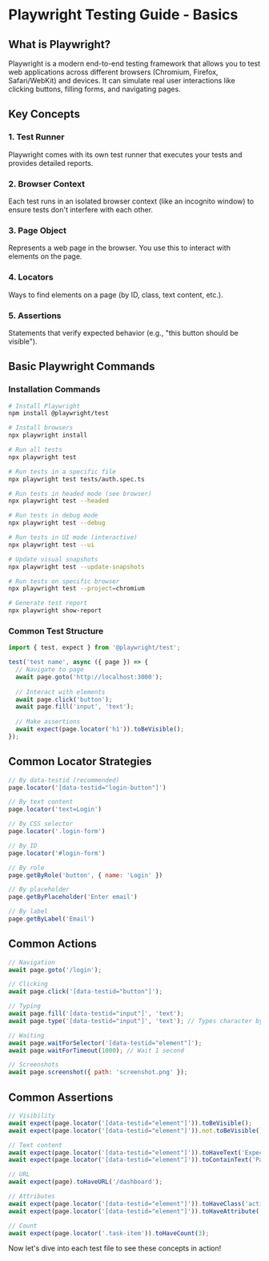 # Playwright Testing Guide - Basics

## What is Playwright?

Playwright is a modern end-to-end testing framework that allows you to test web applications across different browsers (Chromium, Firefox, Safari/WebKit) and devices. It can simulate real user interactions like clicking buttons, filling forms, and navigating pages.

## Key Concepts

### 1. **Test Runner**
Playwright comes with its own test runner that executes your tests and provides detailed reports.

### 2. **Browser Context**
Each test runs in an isolated browser context (like an incognito window) to ensure tests don't interfere with each other.

### 3. **Page Object**
Represents a web page in the browser. You use this to interact with elements on the page.

### 4. **Locators**
Ways to find elements on a page (by ID, class, text content, etc.).

### 5. **Assertions**
Statements that verify expected behavior (e.g., "this button should be visible").

## Basic Playwright Commands

### Installation Commands
```bash
# Install Playwright
npm install @playwright/test

# Install browsers
npx playwright install

# Run all tests
npx playwright test

# Run tests in a specific file
npx playwright test tests/auth.spec.ts

# Run tests in headed mode (see browser)
npx playwright test --headed

# Run tests in debug mode
npx playwright test --debug

# Run tests in UI mode (interactive)
npx playwright test --ui

# Update visual snapshots
npx playwright test --update-snapshots

# Run tests on specific browser
npx playwright test --project=chromium

# Generate test report
npx playwright show-report
```

### Common Test Structure
```javascript
import { test, expect } from '@playwright/test';

test('test name', async ({ page }) => {
  // Navigate to page
  await page.goto('http://localhost:3000');
  
  // Interact with elements
  await page.click('button');
  await page.fill('input', 'text');
  
  // Make assertions
  await expect(page.locator('h1')).toBeVisible();
});
```

## Common Locator Strategies

```javascript
// By data-testid (recommended)
page.locator('[data-testid="login-button"]')

// By text content
page.locator('text=Login')

// By CSS selector
page.locator('.login-form')

// By ID
page.locator('#login-form')

// By role
page.getByRole('button', { name: 'Login' })

// By placeholder
page.getByPlaceholder('Enter email')

// By label
page.getByLabel('Email')
```

## Common Actions

```javascript
// Navigation
await page.goto('/login');

// Clicking
await page.click('[data-testid="button"]');

// Typing
await page.fill('[data-testid="input"]', 'text');
await page.type('[data-testid="input"]', 'text'); // Types character by character

// Waiting
await page.waitForSelector('[data-testid="element"]');
await page.waitForTimeout(1000); // Wait 1 second

// Screenshots
await page.screenshot({ path: 'screenshot.png' });
```

## Common Assertions

```javascript
// Visibility
await expect(page.locator('[data-testid="element"]')).toBeVisible();
await expect(page.locator('[data-testid="element"]')).not.toBeVisible();

// Text content
await expect(page.locator('[data-testid="element"]')).toHaveText('Expected text');
await expect(page.locator('[data-testid="element"]')).toContainText('Partial text');

// URL
await expect(page).toHaveURL('/dashboard');

// Attributes
await expect(page.locator('[data-testid="element"]')).toHaveClass('active');
await expect(page.locator('[data-testid="element"]')).toHaveAttribute('disabled');

// Count
await expect(page.locator('.task-item')).toHaveCount(3);
```

Now let's dive into each test file to see these concepts in action! 